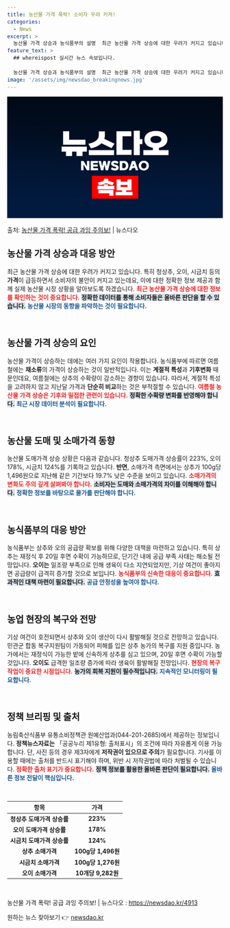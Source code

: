 ```yaml
---
title: 농산물 가격 폭락! 소비자 우려 커져!
categories:
  - News
excerpt: >
  농산물 가격 상승과 농식품부의 설명  최근 농산물 가격 상승에 대한 우려가 커지고 있습니다. 특히 청상추, …
feature_text: >
  ## whereispost 실시간 뉴스 속보입니다.

  농산물 가격 상승과 농식품부의 설명  최근 농산물 가격 상승에 대한 우려가 커지고 있습니다. 특히 청상추, …
image: '/assets/img/newsdao_breakingnews.jpg'
---
```


![뉴스다오 속보](/assets/img/newsdao_breakingnews.jpg)

<p>출처: <a href="https://newsdao.kr/4913" rel="dofollow">농산물 가격 폭락! 공급 과잉 주의보!</a> | 뉴스다오</p>

<h2 data-ke-size="size26">농산물 가격 상승과 대응 방안</h2>

<p data-ke-size="size16">최근 농산물 가격 상승에 대한 우려가 커지고 있습니다. 특히 청상추, 오이, 시금치 등의 <b>가격</b>이 급등하면서 소비자의 불안이 커지고 있는데요, 이에 대한 정확한 정보 제공과 함께 실제 농산물 시장 상황을 알아보도록 하겠습니다. <b><span style="color: #ee2323;">최근 농산물 가격 상승에 대한 정보를 확인하는 것이 중요합니다.</span></b> <b><span style="background-color: #21538527;">정확한 데이터를 통해 소비자들은 올바른 판단을 할 수 있습니다.</span></b> <b><span style="color: #1a5490;">농산물 시장의 동향을 파악하는 것이 필요합니다.</span></b></p>

<p data-ke-size="size16">&nbsp;</p>

<h2 data-ke-size="size26">농산물 가격 상승의 요인</h2>

<p data-ke-size="size16">농산물 가격이 상승하는 데에는 여러 가지 요인이 작용합니다. 농식품부에 따르면 여름철에는 <b>채소류</b>의 가격이 상승하는 것이 일반적입니다. 이는 <b>계절적 특성</b>과 <b>기후변화</b> 때문인데요, 여름철에는 상추의 수확량이 감소하는 경향이 있습니다. 따라서, 계절적 특성을 고려하지 않고 지난달 가격과 <b>단순히 비교</b>하는 것은 부적절할 수 있습니다. <b><span style="color: #ee2323;">여름철 농산물 가격 상승은 기후와 밀접한 관련이 있습니다.</span></b> <b><span style="background-color: #21538527;">정확한 수확량 변화를 반영해야 합니다.</span></b> <b><span style="color: #1a5490;">최근 시장 데이터 분석이 필요합니다.</span></b></p>

<p data-ke-size="size16">&nbsp;</p>

<h2 data-ke-size="size26">농산물 도매 및 소매가격 동향</h2>

<p data-ke-size="size16">농산물 도매가격 상승 상황은 다음과 같습니다. 청상추 도매가격 상승률이 223%, 오이 178%, 시금치 124%를 기록하고 있습니다. <b>반면</b>, 소매가격 측면에서는 상추가 100g당 1,496원으로 지난해 같은 기간보다 19.7% 낮은 수준을 보이고 있습니다. <b><span style="color: #ee2323;">소매가격의 변화도 주의 깊게 살펴봐야 합니다.</span></b> <b><span style="background-color: #21538527;">소비자는 도매와 소매가격의 차이를 이해해야 합니다.</span></b> <b><span style="color: #1a5490;">정확한 정보를 바탕으로 물가를 판단해야 합니다.</span></b></p>

<p data-ke-size="size16">&nbsp;</p>

<h2 data-ke-size="size26">농식품부의 대응 방안</h2>

<p data-ke-size="size16">농식품부는 상추와 오의 공급량 확보를 위해 다양한 대책을 마련하고 있습니다. 특히 상추는 재정식 후 20일 후면 수확이 가능하므로, 단기간 내에 공급 부족 사태는 해소될 전망입니다. <b>오이는</b> 일조량 부족으로 인해 생육이 다소 지연되었지만, 기상 여건이 좋아지면 공급량이 급격히 증가할 것으로 보입니다. <b><span style="color: #ee2323;">농식품부의 신속한 대응이 중요합니다.</span></b> <b><span style="background-color: #21538527;">효과적인 대책 마련이 필요합니다.</span></b> <b><span style="color: #1a5490;">공급 안정성을 높여야 합니다.</span></b></p>

<p data-ke-size="size16">&nbsp;</p>

<h2 data-ke-size="size26">농업 현장의 복구와 전망</h2>

<p data-ke-size="size16">기상 여건이 호전되면서 상추와 오이 생산이 다시 활발해질 것으로 전망하고 있습니다. 민관군 합동 복구지원팀이 가동되어 피해를 입은 상추 농가의 복구를 지원 중입니다. 농가에서는 재정식이 가능한 밭에 신속하게 상추를 심고 있으며, 20일 후면 수확이 가능할 것입니다. <b>오이도</b> 급격한 일조량 증가에 따라 생육이 활발해질 전망입니다. <b><span style="color: #ee2323;">현장의 복구 작업이 중요한 시점입니다.</span></b> <b><span style="background-color: #21538527;">농가의 회복 지원이 필수적입니다.</span></b> <b><span style="color: #1a5490;">지속적인 모니터링이 필요합니다.</span></b></p>

<p data-ke-size="size16">&nbsp;</p>

<h2 data-ke-size="size26">정책 브리핑 및 출처</h2>

<p data-ke-size="size16">농림축산식품부 유통소비정책관 원예산업과(044-201-2685)에서 제공하는 정보입니다. <b>정책뉴스자료는</b> 「공공누리 제1유형: 출처표시」의 조건에 따라 자유롭게 이용 가능합니다. 단, 사진 등의 경우 제3자에게 <b>저작권이 있으므로 주의</b>가 필요합니다. 기사를 이용할 때에는 출처를 반드시 표기해야 하며, 위반 시 저작권법에 따라 처벌될 수 있습니다. <b><span style="color: #ee2323;">정확한 출처 표기가 중요합니다.</span></b> <b><span style="background-color: #21538527;">정책 정보를 활용한 올바른 판단이 필요합니다.</span></b> <b><span style="color: #1a5490;">올바른 정보 전달이 핵심입니다.</span></b></p>

<p data-ke-size="size16">&nbsp;</p>

<table style="width: 100%;">
<thead>
<tr>
<th style="text-align: center;">항목</th>
<th style="text-align: center;">가격</th>
</tr>
</thead>
<tbody>
<tr>
<td style="text-align: center; height: 17px;"><b>청상추 도매가격 상승률</b></td>
<td style="text-align: center; height: 17px;"><b>223%</b></td>
</tr>
<tr>
<td style="text-align: center; height: 17px;"><b>오이 도매가격 상승률</b></td>
<td style="text-align: center; height: 17px;"><b>178%</b></td>
</tr>
<tr>
<td style="text-align: center; height: 17px;"><b>시금치 도매가격 상승률</b></td>
<td style="text-align: center; height: 17px;"><b>124%</b></td>
</tr>
<tr>
<td style="text-align: center; height: 17px;"><b>상추 소매가격</b></td>
<td style="text-align: center; height: 17px;"><b>100g당 1,496원</b></td>
</tr>
<tr>
<td style="text-align: center; height: 17px;"><b>시금치 소매가격</b></td>
<td style="text-align: center; height: 17px;"><b>100g당 1,276원</b></td>
</tr>
<tr>
<td style="text-align: center; height: 17px;"><b>오이 소매가격</b></td>
<td style="text-align: center; height: 17px;"><b>10개당 9,282원</b></td>
</tr>
</tbody>
</table>

<p data-ke-size="size16">&nbsp;</p>

<p data-ke-size="size16">농산물 가격 폭락! 공급 과잉 주의보! | 뉴스다오  : <a href="https://newsdao.kr/4913">https://newsdao.kr/4913</a></p> 

원하는 뉴스 찾아보기 👉 <a href="https://newsdao.kr" rel="dofollow">newsdao.kr</a>


